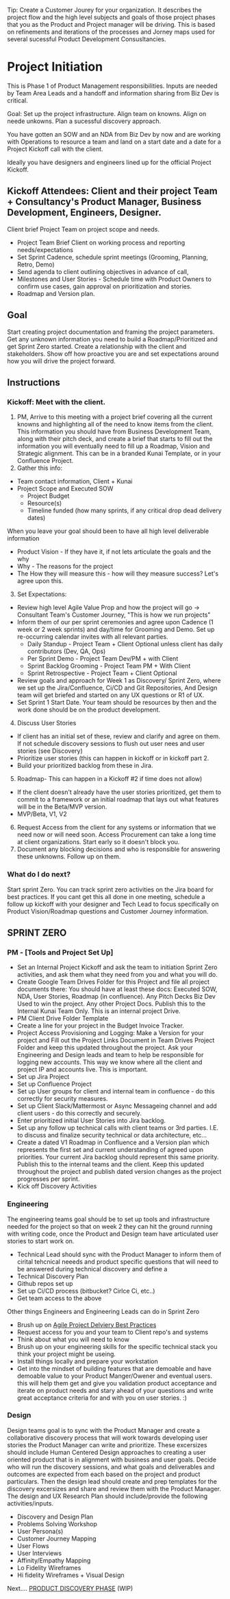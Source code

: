 Tip: Create a Customer Jourey for your organization. It describes the project flow and the high level subjects and goals of those project phases that you as the Product and Project manager will be driving. This is based on refinements and iterations of the processes and Jorney maps used for several sucessful Product Development Consusltancies.

# Project Initiation
This is Phase 1 of Product Management responsibilities. Inputs are needed by Team Area Leads and a handoff and information sharing from Biz Dev is critical.

Goal: Set up the project infrastructure. Align team on knowns. Align on neede unkowns. Plan a sucessful discovery approach.

You have gotten an SOW and an NDA from Biz Dev by now and are working with Operations to resource a team and land on a start date and a date for a Project Kickoff call with the client.

Ideally you have designers and engineers lined up for the official Project Kickoff.

## Kickoff Attendees: Client and their project Team + Consultancy's Product Manager, Business Development, Engineers, Designer.
Client brief Project Team on project scope and needs. 
- Project Team Brief Client on working process and reporting needs/expectations
- Set Sprint Cadence, schedule sprint meetings (Grooming, Planning, Retro, Demo)
- Send agenda to client outlining objectives in advance of call, 
- Milestones and User Stories - Schedule time with Product Owners to confirm use cases, gain approval on prioritization and stories.
- Roadmap and Version plan.
## Goal
Start creating project documentation and framing the project parameters. Get any unknown information you need to build a Roadmap/Prioritized and get Sprint Zero started. Create a relationship with the client and stakeholders. Show off how proactive you are and set expectations around how you will drive the project forward.

## Instructions
### Kickoff: Meet with the client.
1. PM, Arrive to this meeting with a project brief covering all the current knowns and highlighting all of the need to know items from the client. This information you should have from Business Development Team, along with their pitch deck, and create a brief that starts to fill out the information you will eventually need to fill up a Roadmap, Vision and Strategic alignment. This can be in a branded Kunai Template, or in your Confluence Project.
2. Gather this info:
- Team contact information, Client + Kunai
- Project Scope and Executed SOW
  - Project Budget
  - Resource(s)
  - Timeline funded (how many sprints, if any critical drop dead delivery dates) 

When you leave your goal should been to have all high level deliverable information

- Product Vision - If they have it, if not lets articulate the goals and the why
- Why - The reasons for the project 
- The How they will measure this - how will they measure success? Let's agree upon this.

3. Set Expectations:
- Review high level Agile Value Prop and how the project will go → Consultant Team's Customer Journey, "This is how we run projects"
- Inform them of our per sprint ceremonies and agree upon Cadence (1 week or 2 week sprints) and day/time for Grooming and Demo. Set up re-occurring calendar invites with all relevant parties.
  - Daily Standup - Project Team + Client Optional unless client has daily contributors (Dev, QA, Ops)
  - Per Sprint Demo - Project Team Dev/PM + with Client
  - Sprint Backlog Grooming - Project Team PM + With Client
  - Sprint Retrospective - Project Team + Client Optional
- Review goals and approach for Week 1 as Discovery/ Sprint Zero, where we set up the Jira/Confluence, Ci/CD and Git Repositories, And Design team will get briefed and started on any UX questions or R1 of UX.
- Set Sprint 1 Start Date. Your team should be resources by then and the work done should be on the product development.
4. Discuss User Stories
- If client has an initial set of these, review and clarify and agree on them. If not schedule discovery sessions to flush out user nees and user stories (see Discovery)
- Prioritize user stories (this can happen in kickoff or in kickoff part 2.
- Build your prioritized backlog from these in Jira.
5. Roadmap- This can happen in a Kickoff #2 if time does not allow)
- If the client doesn't already have the user stories prioritized, get them to commit to a framework or an initial roadmap that lays out what features will be in the Beta/MVP version. 
- MVP/Beta, V1, V2
6. Request Access from the client for any systems or information that we need now or will need soon. Access Procurement can take a long time at client organizations. Start early so it doesn't block you.
7. Document any blocking decisions and who is responsible for answering these unknowns. Follow up on them. 

### What do I do next?
Start sprint Zero. You can track sprint zero activities on the Jira board for best practices.
If you cant get this all done in one meeting, schedule a follow up kickoff with your designer and Tech Lead to focus specifically on Product Vision/Roadmap questions and Customer Journey information.


## SPRINT ZERO
### PM - [Tools and Project Set Up]
- Set an Internal Project Kickoff and ask the team to initiation Sprint Zero activities, and ask them what they need from you and what you will do. 
- Create Google Team Drives Folder for this Project and file all project documents there: You should have at least these docs: Executed SOW, NDA, User Stories, Roadmap (in confluence). Any Pitch Decks Biz Dev Used to win the project. Any other Project Docs. Publish this to the Internal Kunai Team Only. This is an internal project Drive.
- PM Client Drive Folder Template
- Create a line for your project in the Budget Invoice Tracker.
- Project Access Provisioning and Logging: Make a Version for your project and Fill out the Project Links Document in Team Drives Project Folder and keep this updated throughout the project. Ask your Engineering and Design leads and team to help be responsible for logging new accounts. This way we know where all the client and project IP and accounts live. This is important.
- Set up Jira Project
- Set up Confluence Project
- Set up User groups for client and internal team in confluence - do this correctly for security measures.
- Set up Client Slack/Mattermost or Async Messageing channel and add client users - do this correctly and securely. 
- Enter prioritized initial User Stories into Jira backlog.
- Set up any follow up technical calls with client teams or 3rd parties. I.E. to discuss and finalize security technical or data architecture, etc...
- Create a dated V1 Roadmap in Confluence and a Version plan which represents the first set and current understanding of agreed upon priorities. Your current Jira backlog should represent this same priority. Publish this to the internal teams and the client. Keep this updated throughout the project and publish dated version changes as the project progresses per sprint.
- Kick off Discovery Activities

### Engineering
The engineering teams goal should be to set up tools and infrastructure needed for the project so that on week 2 they can hit the ground running with writing code, once the Product and Design team have articulated user stories to start work on.
- Technical Lead should sync with the Product Manager to inform them of cirital tehcnical neeeds and product specific questions that will need to be answered during technical discovery and define a
- Technical Discovery Plan
- Github repos set up
- Set up Ci/CD process (bitbucket? Cirlce Ci, etc..)
- Get team access to the above

Other things Engineers and Engineering Leads can do in Sprint Zero
- Brush up on [Agile Project Delviery Best Practices](https://github.com/amilash/Product-Management-Process/blob/master/agile_sprint_development_process.md)
- Request access for you and your team to Client repo's and systems
- Think about what you will need to know
- Brush up on your engineering skills for the specific technical stack you think your project might be useing. 
- Install things locally and prepare your workstation
- Get into the mindset of building features that are demoable and have demoable value to your Product Manger/Owener and eventual users. this will help them get and give you validation product acceptance and iterate on product needs and stary ahead of your questions and write great acceptance criteria for and with you on user stories. :) 

### Design
Design teams goal is to sync with the Product Manager and create a collaborative discovery process that will work towards developing user stories the Product  Manager can write and prioritize. These excersizes should include Human Centered Design approaches to creating a user oriented product that is in alignment with business and user goals. Decide who will run the discovery sessions, and what goals and deliverables and outcomes are expected from each based on the project and product particulars. Then the design lead should create and prep templates for the discovery excersizes and share and review them with the Product Manager. The design and UX Research Plan should include/provide the following activities/inputs.
- Discovery and Design Plan
- Problems Solving Workshop
- User Persona(s)
- Customer Journey Mapping
- User Flows
- User Interviews
- Affinity/Empathy Mapping
- Lo Fidelity Wireframes
- Hi fidelity Wireframes + Visual Design


Next.... [PRODUCT DISCOVERY PHASE](https://github.com/amilash/Product-Development-Process/blob/master/README.md#Product-Discovery-Phase)
(WIP)
